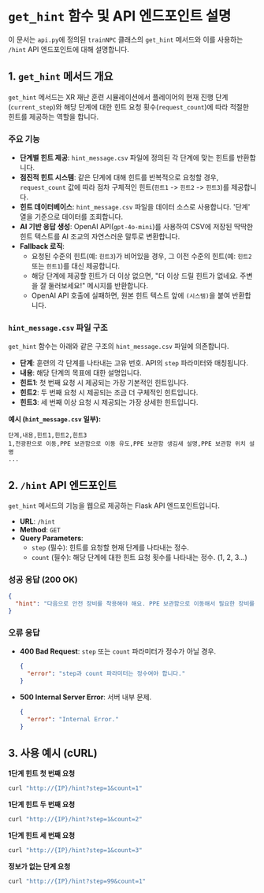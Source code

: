 # `get_hint` 함수 및 API 엔드포인트 설명

이 문서는 `api.py`에 정의된 `trainNPC` 클래스의 `get_hint` 메서드와 이를 사용하는 `/hint` API 엔드포인트에 대해 설명합니다.

## 1. `get_hint` 메서드 개요

`get_hint` 메서드는 XR 재난 훈련 시뮬레이션에서 플레이어의 현재 진행 단계(`current_step`)와 해당 단계에 대한 힌트 요청 횟수(`request_count`)에 따라 적절한 힌트를 제공하는 역할을 합니다.

### 주요 기능

-   **단계별 힌트 제공**: `hint_message.csv` 파일에 정의된 각 단계에 맞는 힌트를 반환합니다.
-   **점진적 힌트 시스템**: 같은 단계에 대해 힌트를 반복적으로 요청할 경우, `request_count` 값에 따라 점차 구체적인 힌트(`힌트1` -> `힌트2` -> `힌트3`)를 제공합니다.
-   **힌트 데이터베이스**: `hint_message.csv` 파일을 데이터 소스로 사용합니다. '단계' 열을 기준으로 데이터를 조회합니다.
-   **AI 기반 응답 생성**: OpenAI API(`gpt-4o-mini`)를 사용하여 CSV에 저장된 딱딱한 힌트 텍스트를 AI 조교의 자연스러운 말투로 변환합니다.
-   **Fallback 로직**:
    -   요청된 수준의 힌트(예: `힌트3`)가 비어있을 경우, 그 이전 수준의 힌트(예: `힌트2` 또는 `힌트1`)를 대신 제공합니다.
    -   해당 단계에 제공할 힌트가 더 이상 없으면, "더 이상 드릴 힌트가 없네요. 주변을 잘 둘러보세요!" 메시지를 반환합니다.
    -   OpenAI API 호출에 실패하면, 원본 힌트 텍스트 앞에 `(시스템)`을 붙여 반환합니다.

### `hint_message.csv` 파일 구조

`get_hint` 함수는 아래와 같은 구조의 `hint_message.csv` 파일에 의존합니다.

-   **단계**: 훈련의 각 단계를 나타내는 고유 번호. API의 `step` 파라미터와 매칭됩니다.
-   **내용**: 해당 단계의 목표에 대한 설명입니다.
-   **힌트1**: 첫 번째 요청 시 제공되는 가장 기본적인 힌트입니다.
-   **힌트2**: 두 번째 요청 시 제공되는 조금 더 구체적인 힌트입니다.
-   **힌트3**: 세 번째 이상 요청 시 제공되는 가장 상세한 힌트입니다.

**예시 (`hint_message.csv` 일부):**

```csv
단계,내용,힌트1,힌트2,힌트3
1,전광판으로 이동,PPE 보관함으로 이동 유도,PPE 보관함 생김새 설명,PPE 보관함 위치 설명
...
```

## 2. `/hint` API 엔드포인트

`get_hint` 메서드의 기능을 웹으로 제공하는 Flask API 엔드포인트입니다.

-   **URL**: `/hint`
-   **Method**: `GET`
-   **Query Parameters**:
    -   `step` (필수): 힌트를 요청할 현재 단계를 나타내는 정수.
    -   `count` (필수): 해당 단계에 대한 힌트 요청 횟수를 나타내는 정수. (1, 2, 3...)

### 성공 응답 (200 OK)

```json
{
  "hint": "다음으로 안전 장비를 착용해야 해요. PPE 보관함으로 이동해서 필요한 장비를 챙겨주세요."
}
```

### 오류 응답

-   **400 Bad Request**: `step` 또는 `count` 파라미터가 정수가 아닐 경우.
    ```json
    {
      "error": "step과 count 파라미터는 정수여야 합니다."
    }
    ```
-   **500 Internal Server Error**: 서버 내부 문제.
    ```json
    {
      "error": "Internal Error."
    }
    ```

## 3. 사용 예시 (cURL)

**1단계 힌트 첫 번째 요청**

```bash
curl "http://{IP}/hint?step=1&count=1"
```

**1단계 힌트 두 번째 요청**

```bash
curl "http://{IP}/hint?step=1&count=2"
```

**1단계 힌트 세 번째 요청**

```bash
curl "http://{IP}/hint?step=1&count=3"
```

**정보가 없는 단계 요청**

```bash
curl "http://{IP}/hint?step=99&count=1"
```

